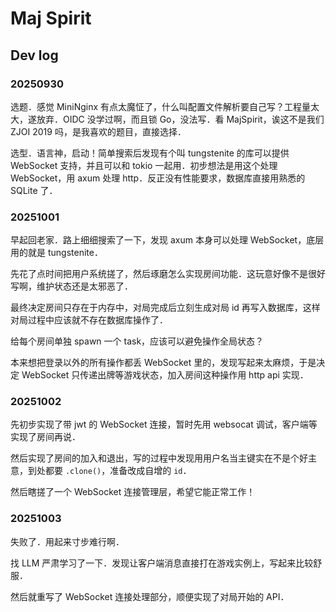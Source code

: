 # Maj Spirit

## Dev log

### 20250930

选题．感觉 MiniNginx 有点太魔怔了，什么叫配置文件解析要自己写？工程量太大，遂放弃．OIDC 没学过啊，而且锁 Go，没法写．看 MajSpirit，诶这不是我们 ZJOI 2019 吗，是我喜欢的题目，直接选择．

选型．语言神，启动！简单搜索后发现有个叫 tungstenite 的库可以提供 WebSocket 支持，并且可以和 tokio 一起用．初步想法是用这个处理 WebSocket，用 axum 处理 http．反正没有性能要求，数据库直接用熟悉的 SQLite 了．

### 20251001

早起回老家．路上细细搜索了一下，发现 axum 本身可以处理 WebSocket，底层用的就是 tungstenite．

先花了点时间把用户系统搓了，然后琢磨怎么实现房间功能．这玩意好像不是很好写啊，维护状态还是太邪恶了．

最终决定房间只存在于内存中，对局完成后立刻生成对局 id 再写入数据库，这样对局过程中应该就不存在数据库操作了．

给每个房间单独 spawn 一个 task，应该可以避免操作全局状态？

本来想把登录以外的所有操作都丢 WebSocket 里的，发现写起来太麻烦，于是决定 WebSocket 只传递出牌等游戏状态，加入房间这种操作用 http api 实现．

### 20251002

先初步实现了带 jwt 的 WebSocket 连接，暂时先用 websocat 调试，客户端等实现了房间再说．

然后实现了房间的加入和退出，写的过程中发现用用户名当主键实在不是个好主意，到处都要 `.clone()`，准备改成自增的 `id`．

然后瞎搓了一个 WebSocket 连接管理层，希望它能正常工作！

### 20251003

失败了．用起来寸步难行啊．

找 LLM 严肃学习了一下．发现让客户端消息直接打在游戏实例上，写起来比较舒服．

然后就重写了 WebSocket 连接处理部分，顺便实现了对局开始的 API．

